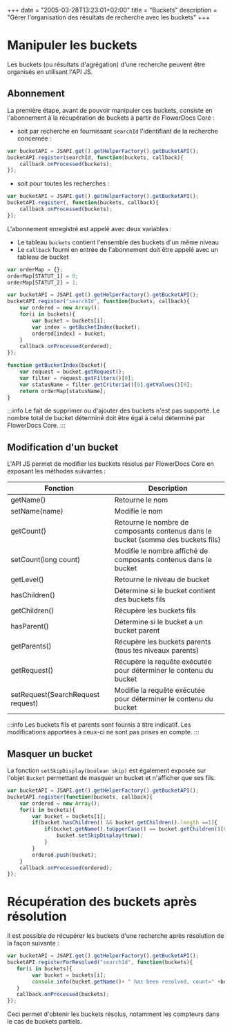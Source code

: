 +++
date = "2005-03-28T13:23:01+02:00"
title = "Buckets"
description = "Gérer l'organisation des résultats de recherche avec les buckets"
+++

# Manipuler les buckets

Les buckets (ou résultats d'agrégation) d'une recherche peuvent être organisés en utilisant l'API JS.

## Abonnement

La première étape, avant de pouvoir manipuler ces buckets, consiste en l'abonnement à la récupération de buckets à partir de FlowerDocs Core :

* soit par recherche en fournissant `searchId` l'identifiant de la recherche concernée : 

```javascript
var bucketAPI = JSAPI.get().getHelperFactory().getBucketAPI();
bucketAPI.register(searchId, function(buckets, callback){
	callback.onProcessed(buckets);
});
```

* soit pour toutes les recherches :

```javascript
var bucketAPI = JSAPI.get().getHelperFactory().getBucketAPI();
bucketAPI.register(, function(buckets, callback){
	callback.onProcessed(buckets);
});
```

L'abonnement enregistré est appelé avec deux variables : 

* Le tableau `buckets` contient l'ensemble des buckets d'un même niveau 
* Le `callback` fourni en entrée de l'abonnement doit être appelé avec un tableau de bucket  

```javascript
var orderMap = {};
orderMap[STATUT_1] = 0;
orderMap[STATUT_2] = 1;

var bucketAPI = JSAPI.get().getHelperFactory().getBucketAPI();
bucketAPI.register("searchId", function(buckets, callback){
    var ordered = new Array();
	for(i in buckets){
		var bucket = buckets[i];
		var index = getBucketIndex(bucket);
        ordered[index] = bucket;
    }
	callback.onProcessed(ordered);
});

function getBucketIndex(bucket){
	var request = bucket.getRequest();
    var filter = request.getFilters()[0];
    var statusName = filter.getCriteria()[0].getValues()[0];
	return orderMap[statusName];
}
```

:::info
Le fait de supprimer ou d'ajouter des buckets n'est pas supporté. Le nombre total de bucket déterminé doit être égal à celui déterminé par FlowerDocs Core.
:::

## Modification d'un bucket

L'API JS permet de modifier les buckets résolus par FlowerDocs Core en exposant les méthodes suivantes : 

|Fonction							| Description		|
|-----------------------------------|-------------------|
|getName()							| Retourne le nom 	|
|setName(name)						| Modifie le nom	|
|getCount()			 				| Retourne le nombre de composants contenus dans le bucket (somme des buckets fils) |
|setCount(long count)				| Modifie le nombre affiché de composants contenus dans le bucket |
|getLevel()							| Retourne le niveau de bucket |
|hasChildren()						| Détermine si le bucket contient des buckets fils |
|getChildren()						| Récupère les buckets fils |
|hasParent()						| Détermine si le bucket a un bucket parent |
|getParents()						| Récupère les buckets parents (tous les niveaux parents) |
|getRequest()						| Récupère la requête exécutée pour déterminer le contenu du bucket |
|setRequest(SearchRequest request)	| Modifie la requête exécutée pour déterminer le contenu du bucket |

:::info
Les buckets fils et parents sont fournis à titre indicatif. Les modifications apportées à ceux-ci ne sont pas prises en compte.
:::


## Masquer un bucket

La fonction `setSkipDisplay(boolean skip)` est également exposée sur l'objet `Bucket` permettant de masquer un bucket et n'afficher que ses fils.


```javascript
var bucketAPI = JSAPI.get().getHelperFactory().getBucketAPI();
bucketAPI.register(function(buckets, callback){
	var ordered = new Array();
	for(i in buckets){
		var bucket = buckets[i];			
		if(bucket.hasChildren() && bucket.getChildren().length ==1){
			if(bucket.getName().toUpperCase() == bucket.getChildren()[0].getName().toUpperCase()){
				bucket.setSkipDisplay(true);
			}
		}	
		ordered.push(bucket);	
	}
	callback.onProcessed(ordered);	
});
```

# Récupération des buckets après résolution

Il est possible de récupérer les buckets d'une recherche après résolution de la façon suivante : 

```javascript
var bucketAPI = JSAPI.get().getHelperFactory().getBucketAPI();
bucketAPI.registerForResolved("searchId", function(buckets){
   for(i in buckets){
       	var bucket = buckets[i];
		console.info(bucket.getName()+ " has been resolved, count=" +bucket.getCount());
   }
   callback.onProcessed(buckets);
});
```

Ceci permet d'obtenir les buckets résolus, notamment les compteurs dans le cas de buckets partiels.



